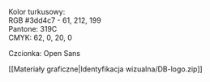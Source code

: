 Kolor turkusowy:  
RGB #3dd4c7 - 61, 212, 199  
Pantone: 319C  
CMYK: 62, 0, 20, 0  

Czcionka: Open Sans

[[Materiały graficzne|Identyfikacja wizualna/DB-logo.zip]]